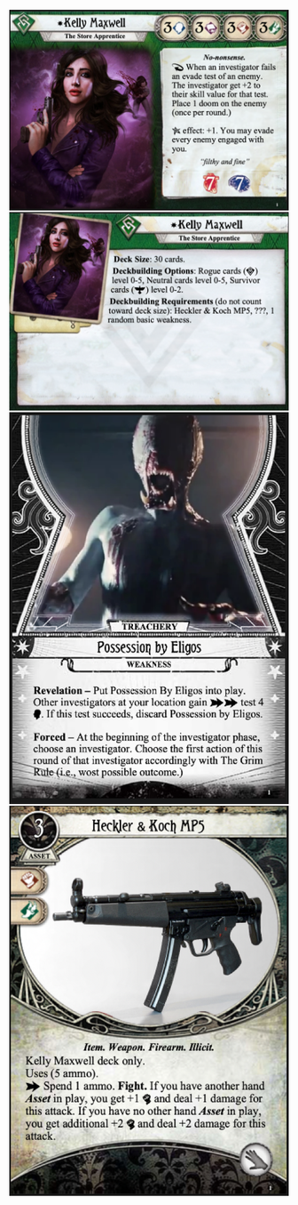![front](./kelly-front.png)
![back](./kelly-back.png)
![deadites](./possession-by-elgos.png)
![necronomicon](./MP5.png)
